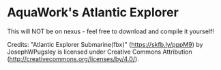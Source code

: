 # AquaWork's Atlantic Explorer

This will NOT be on nexus - feel free to download and compile it yourself!

Credits:
"Atlantic Explorer Submarine(fbx)" (https://skfb.ly/pppM9) by JosephWPugsley is licensed under Creative Commons Attribution (http://creativecommons.org/licenses/by/4.0/).
